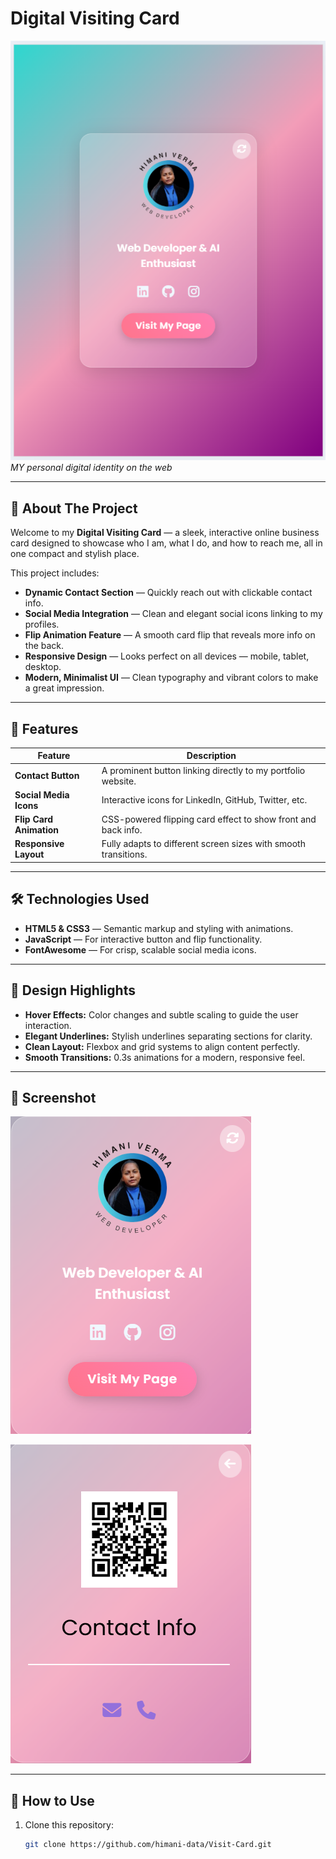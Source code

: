 # Digital Visiting Card

![Visiting Card Banner](page.png)  
*MY personal digital identity on the web*

---

## 🚀 About The Project

Welcome to my **Digital Visiting Card** — a sleek, interactive online business card designed to showcase who I am, what I do, and how to reach me, all in one compact and stylish place.

This project includes:

- **Dynamic Contact Section** — Quickly reach out with clickable contact info.  
- **Social Media Integration** — Clean and elegant social icons linking to my profiles.  
- **Flip Animation Feature** — A smooth card flip that reveals more info on the back.  
- **Responsive Design** — Looks perfect on all devices — mobile, tablet, desktop.  
- **Modern, Minimalist UI** — Clean typography and vibrant colors to make a great impression.  

---

## 🎯 Features

| Feature                | Description                                                    |
|------------------------|----------------------------------------------------------------|
| **Contact Button**      | A prominent button linking directly to my portfolio website.  |
| **Social Media Icons**  | Interactive icons for LinkedIn, GitHub, Twitter, etc.          |
| **Flip Card Animation** | CSS-powered flipping card effect to show front and back info. |
| **Responsive Layout**   | Fully adapts to different screen sizes with smooth transitions.|

---

## 🛠️ Technologies Used

- **HTML5 & CSS3** — Semantic markup and styling with animations.  
- **JavaScript** — For interactive button and flip functionality.  
- **FontAwesome** — For crisp, scalable social media icons.  

---

## 🎨 Design Highlights

- **Hover Effects:** Color changes and subtle scaling to guide the user interaction.  
- **Elegant Underlines:** Stylish underlines separating sections for clarity.  
- **Clean Layout:** Flexbox and grid systems to align content perfectly.  
- **Smooth Transitions:** 0.3s animations for a modern, responsive feel.  

---

## 📸 Screenshot

![Front Side of Card](f.png)  

![Back Side of Card](back.png)  


---

## 🚀 How to Use

1. Clone this repository:  
   ```bash
   git clone https://github.com/himani-data/Visit-Card.git

